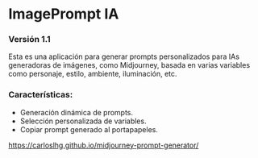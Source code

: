 # ImagePrompt IA

### Versión 1.1

Esta es una aplicación para generar prompts personalizados para IAs generadoras de imágenes, como Midjourney, basada en varias variables como personaje, estilo, ambiente, iluminación, etc.

### Características:
- Generación dinámica de prompts.
- Selección personalizada de variables.
- Copiar prompt generado al portapapeles.

https://carloslhg.github.io/midjourney-prompt-generator/
